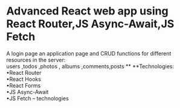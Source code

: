# Advanced React web app using React Router,JS Async-Await,JS Fetch
A login page an application page and CRUD functions for different resources in the server:<br>
users ,todos ,photos , albums ,comments,posts
** **Technologies:<br>
•React Router <br>
•React Hooks<br>
•React Forms <br>
•JS Async-Await <br>
•JS Fetch – technologies<br>

